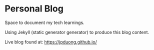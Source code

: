 # Personal Blog

Space to document my tech learnings.

Using Jekyll (static generator generator) to produce this blog content.

Live blog found at: https://jpduong.github.io/
